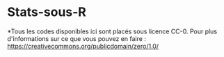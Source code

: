 # Stats-sous-R

*Tous les codes disponibles ici sont placés sous licence CC-0. 
Pour plus d'informations sur ce que vous pouvez en faire : https://creativecommons.org/publicdomain/zero/1.0/
